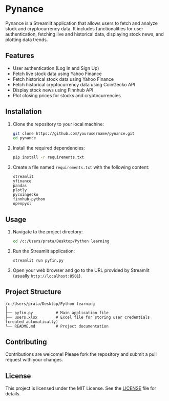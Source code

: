# Pynance

Pynance is a Streamlit application that allows users to fetch and analyze stock and cryptocurrency data. It includes functionalities for user authentication, fetching live and historical data, displaying stock news, and plotting data trends.

## Features

- User authentication (Log In and Sign Up)
- Fetch live stock data using Yahoo Finance
- Fetch historical stock data using Yahoo Finance
- Fetch historical cryptocurrency data using CoinGecko API
- Display stock news using Finnhub API
- Plot closing prices for stocks and cryptocurrencies

## Installation

1. Clone the repository to your local machine:
   ```sh
   git clone https://github.com/yourusername/pynance.git
   cd pynance
   ```

2. Install the required dependencies:
   ```sh
   pip install -r requirements.txt
   ```

3. Create a file named `requirements.txt` with the following content:
   ```plaintext
   streamlit
   yfinance
   pandas
   plotly
   pycoingecko
   finnhub-python
   openpyxl
   ```

## Usage

1. Navigate to the project directory:
   ```sh
   cd /c:/Users/prata/Desktop/Python learning
   ```

2. Run the Streamlit application:
   ```sh
   streamlit run pyfin.py
   ```

3. Open your web browser and go to the URL provided by Streamlit (usually `http://localhost:8501`).

## Project Structure

```
/c:/Users/prata/Desktop/Python learning
│
├── pyfin.py          # Main application file
├── users.xlsx        # Excel file for storing user credentials (created automatically)
└── README.md         # Project documentation
```

## Contributing

Contributions are welcome! Please fork the repository and submit a pull request with your changes.

## License

This project is licensed under the MIT License. See the [LICENSE](LICENSE) file for details.
```
